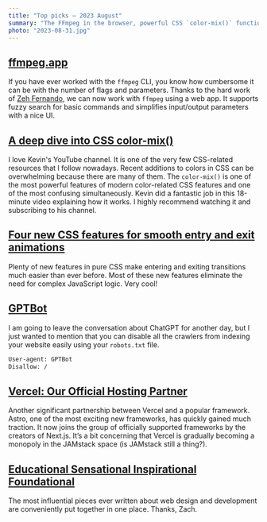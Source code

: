 ```yaml
---
title: "Top picks — 2023 August"
summary: "The FFmpeg in the browser, powerful CSS `color-mix()` function, entering and exiting animations in CSS are easier than ever before, Astro is now integrated with Vercel, the most influential pieces ever written about web design and more!"
photo: "2023-08-31.jpg"
---
```


## [ffmpeg.app](https://ffmpeg.app)

If you have ever worked with the `ffmpeg` CLI, you know how cumbersome it can be with the number of flags and parameters. Thanks to the hard work of [Zeh Fernando](https://portfolio.zehfernando.com), we can now work with `ffmpeg` using a web app. It supports fuzzy search for basic commands and simplifies input/output parameters with a nice UI.

## [A deep dive into CSS color-mix()](https://youtu.be/I9zHX-jSKpA)

I love Kevin's YouTube channel. It is one of the very few CSS-related resources that I follow nowadays. Recent additions to colors in CSS can be overwhelming because there are many of them. The `color-mix()` is one of the most powerful features of modern color-related CSS features and one of the most confusing simultaneously. Kevin did a fantastic job in this 18-minute video explaining how it works. I highly recommend watching it and subscribing to his channel.

## [Four new CSS features for smooth entry and exit animations](https://developer.chrome.com/blog/entry-exit-animations/)

Plenty of new features in pure CSS make entering and exiting transitions much easier than ever before. Most of these new features eliminate the need for complex JavaScript logic. Very cool!

## [GPTBot](https://platform.openai.com/docs/gptbot)

I am going to leave the conversation about ChatGPT for another day, but I just wanted to mention that you can disable all the crawlers from indexing your website easily using your `robots.txt` file.

```txt
User-agent: GPTBot
Disallow: /
```

## [Vercel: Our Official Hosting Partner](https://astro.build/blog/vercel-official-hosting-partner/)

Another significant partnership between Vercel and a popular framework. Astro, one of the most exciting new frameworks, has quickly gained much traction. It now joins the group of officially supported frameworks by the creators of Next.js. It’s a bit concerning that Vercel is gradually becoming a monopoly in the JAMstack space (is JAMstack still a thing?).

## [Educational Sensational Inspirational Foundational](https://esif.dev)

The most influential pieces ever written about web design and development are conveniently put together in one place. Thanks, Zach.
